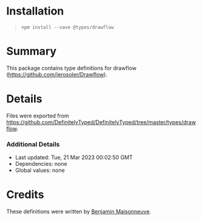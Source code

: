 # Installation
> `npm install --save @types/drawflow`

# Summary
This package contains type definitions for drawflow (https://github.com/jerosoler/Drawflow).

# Details
Files were exported from https://github.com/DefinitelyTyped/DefinitelyTyped/tree/master/types/drawflow.

### Additional Details
 * Last updated: Tue, 21 Mar 2023 00:02:50 GMT
 * Dependencies: none
 * Global values: none

# Credits
These definitions were written by [Benjamin Maisonneuve](https://github.com/BobBDE).
